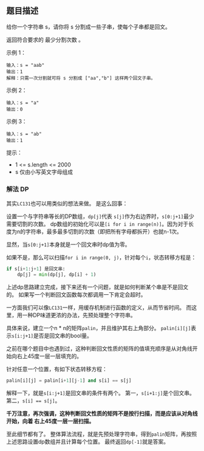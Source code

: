 ## 题目描述

给你一个字符串 s，请你将 s 分割成一些子串，使每个子串都是回文。

返回符合要求的 最少分割次数 。

示例 1：
```
输入：s = "aab"
输出：1
解释：只需一次分割就可将 s 分割成 ["aa","b"] 这样两个回文子串。
```
示例 2：
```
输入：s = "a"
输出：0
```
示例 3：
```
输入：s = "ab"
输出：1
```

提示：
- 1 <= s.length <= 2000
- s 仅由小写英文字母组成

### 解法 DP
其实`LC131`也可以用类似的想法来做。
是这么回事：

设置一个与字符串等长的DP数组，`dp[j]`代表 `s[j]`作为右边界时，`s[0:j+1]`最少需要切割的次数。
dp数组的初始化可以是`[i for i in range(n)]`。因为对于长度为n的字符串，最多最多切割的次数（即把所有字母都拆开）也就n-1次。

显然，当`s[0:j+1]`本身就是一个回文串时dp值为零。

如果不是，那么可以扫描`for i in range(0, j)`，针对每个`i`，状态转移方程是：
```python
if s[i+1:j+1] 是回文串:
    dp[j] = min(dp[j], dp[i] + 1)
```

上述dp思路建立完成，接下来还有一个问题，就是如何判断某个串是不是回文的。
如果写一个判断回文函数每次都调用一下肯定会超时。

一方面我们可以像`LC131`一样，用缓存机制进行函数的定义，从而节省时间。
而这里，用一种DP味道更浓的办法，先预处理整个字符串。

具体来说，建立一个n * n的矩阵`palin`，并且维护其右上角部分。
`palin[i][j]`表示`s[i:j+1]`是否是回文串的bool量。

之前在哪个题目中也遇到过，这种判断回文性质的矩阵的值填充顺序是从对角线开始向右上45度一层一层填充的。

针对任意一个位置，有如下状态转移方程：
```python
palin[i][j] = palin[i+1][j-1] and s[i] == s[j]
```
解释一下，就是`s[i:j+1]`是回文串的条件有两个。
第一，`s[i+1:j]`是个回文串。
第二，`s[i] == s[j]`。

**千万注意，再次强调，这种判断回文性质的矩阵不是按行扫描，而是应该从对角线开始，向着
右上45度一层一层扫描。**

至此细节都有了。
整体算法流程，就是先预处理字符串，得到`palin`矩阵，再按照上述思路设置dp数组并且计算每个位置。
最终返回`dp[-1]`就是答案。
